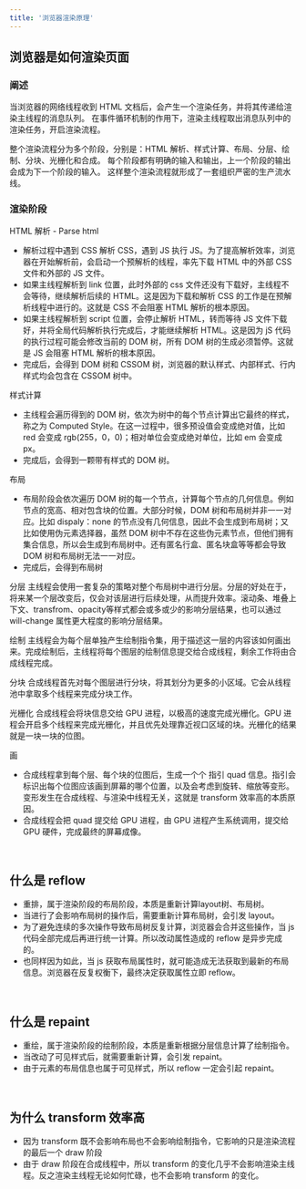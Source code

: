 ```yaml
---
title: '浏览器渲染原理'
---
```


## 浏览器是如何渲染页面

### 阐述

当浏览器的网络线程收到 HTML 文档后，会产生一个渲染任务，并将其传递给渲染主线程的消息队列。
在事件循环机制的作用下，渲染主线程取出消息队列中的渲染任务，开启渲染流程。

整个渲染流程分为多个阶段，分别是：HTML 解析、样式计算、布局、分层、绘制、分块、光栅化和合成。
每个阶段都有明确的输入和输出，上一个阶段的输出会成为下一个阶段的输入。
这样整个渲染流程就形成了一套组织严密的生产流水线。

### 渲染阶段

HTML 解析 - Parse html
  - 解析过程中遇到 CSS 解析 CSS，遇到 JS 执行 JS。为了提高解析效率，浏览器在开始解析前，会启动一个预解析的线程，率先下载 HTML 中的外部 CSS 文件和外部的 JS 文件。
  - 如果主线程解析到 link 位置，此时外部的 css 文件还没有下载好，主线程不会等待，继续解析后续的 HTML。这是因为下载和解析 CSS 的工作是在预解析线程中进行的。这就是 CSS 不会阻塞 HTML 解析的根本原因。
  - 如果主线程解析到 script 位置，会停止解析 HTML，转而等待 JS 文件下载好，并将全局代码解析执行完成后，才能继续解析 HTML。这是因为 jS 代码的执行过程可能会修改当前的 DOM 树，所有 DOM 树的生成必须暂停。这就是 JS 会阻塞 HTML 解析的根本原因。
  - 完成后，会得到 DOM 树和 CSSOM 树，浏览器的默认样式、内部样式、行内样式均会包含在 CSSOM 树中。

样式计算
  - 主线程会遍历得到的 DOM 树，依次为树中的每个节点计算出它最终的样式，称之为 Computed Style。在这一过程中，很多预设值会变成绝对值，比如 red 会变成 rgb(255，0，0)；相对单位会变成绝对单位，比如 em 会变成 px。
  - 完成后，会得到一颗带有样式的 DOM 树。

布局
  - 布局阶段会依次遍历 DOM 树的每一个节点，计算每个节点的几何信息。例如节点的宽高、相对包含块的位置。大部分时候，DOM 树和布局树并非一一对应。比如 dispaly：none 的节点没有几何信息，因此不会生成到布局树；又比如使用伪元素选择器，虽然 DOM 树中不存在这些伪元素节点，但他们拥有集合信息，所以会生成到布局树中。还有匿名行盒、匿名块盒等等都会导致 DOM 树和布局树无法一一对应。
  - 完成后，会得到布局树

分层
主线程会使用一套复杂的策略对整个布局树中进行分层。分层的好处在于，将来某一个层改变后，仅会对该层进行后续处理，从而提升效率。滚动条、堆叠上下文、transfrom、opacity等样式都会或多或少的影响分层结果，也可以通过 will-change 属性更大程度的影响分层结果。

绘制
主线程会为每个层单独产生绘制指令集，用于描述这一层的内容该如何画出来。完成绘制后，主线程将每个图层的绘制信息提交给合成线程，剩余工作将由合成线程完成。

分块
合成线程首先对每个图层进行分块，将其划分为更多的小区域。它会从线程池中拿取多个线程来完成分块工作。

光栅化
合成线程会将块信息交给 GPU 进程，以极高的速度完成光栅化。GPU 进程会开启多个线程来完成光栅化，并且优先处理靠近视口区域的块。光栅化的结果就是一块一块的位图。

画
  - 合成线程拿到每个层、每个块的位图后，生成一个个 指引 quad 信息。指引会标识出每个位图应该画到屏幕的哪个位置，以及会考虑到旋转、缩放等变形。变形发生在合成线程、与渲染中线程无关，这就是 transform 效率高的本质原因。
  - 合成线程会把 quad 提交给 GPU 进程，由 GPU 进程产生系统调用，提交给 GPU 硬件，完成最终的屏幕成像。

<br />

## 什么是 reflow

- 重排，属于渲染阶段的布局阶段，本质是重新计算layout树、布局树。
- 当进行了会影响布局树的操作后，需要重新计算布局树，会引发 layout。
- 为了避免连续的多次操作导致布局树反复计算，浏览器会合并这些操作，当 js 代码全部完成后再进行统一计算。所以改动属性造成的 reflow 是异步完成的。
- 也同样因为如此，当 js 获取布局属性时，就可能造成无法获取到最新的布局信息。浏览器在反复权衡下，最终决定获取属性立即 reflow。

<br />

## 什么是 repaint

- 重绘，属于渲染阶段的绘制阶段，本质是重新根据分层信息计算了绘制指令。
- 当改动了可见样式后，就需要重新计算，会引发 repaint。
- 由于元素的布局信息也属于可见样式，所以 reflow 一定会引起 repaint。

<br />

## 为什么 transform 效率高

- 因为 transform 既不会影响布局也不会影响绘制指令，它影响的只是渲染流程的最后一个 draw 阶段
- 由于 draw 阶段在合成线程中，所以 transform 的变化几乎不会影响渲染主线程。反之渲染主线程无论如何忙碌，也不会影响 transform 的变化。
